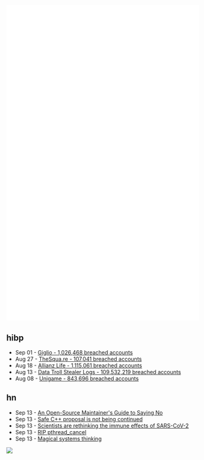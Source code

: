 ![Metrics](https://raw.githubusercontent.com/phixion/phixion/master/metrics.svg)

## hibp

<!--
for https://github.com/phixion/phixion/blob/main/.github/workflows/feeds.yml
-->
<!--START_SECTION:haveibeenpwnd-->
- Sep 01 - [Giglio - 1,026,468 breached accounts](https://haveibeenpwned.com/Breach/Giglio)
- Aug 27 - [TheSqua.re - 107,041 breached accounts](https://haveibeenpwned.com/Breach/TheSquare)
- Aug 18 - [Allianz Life - 1,115,061 breached accounts](https://haveibeenpwned.com/Breach/AllianzLife)
- Aug 13 - [Data Troll Stealer Logs - 109,532,219 breached accounts](https://haveibeenpwned.com/Breach/DataTrollStealerLogs)
- Aug 08 - [Unigame - 843,696 breached accounts](https://haveibeenpwned.com/Breach/Unigame)
<!--END_SECTION:haveibeenpwnd-->

## hn

<!--
for https://github.com/phixion/phixion/blob/main/.github/workflows/feeds.yml
-->
<!--START_SECTION:hn-->
- Sep 13 - [An Open-Source Maintainer's Guide to Saying No](https://www.jlowin.dev/blog/oss-maintainers-guide-to-saying-no)
- Sep 13 - [Safe C++ proposal is not being continued](https://sibellavia.lol/posts/2025/09/safe-c-proposal-is-not-being-continued/)
- Sep 13 - [Scientists are rethinking the immune effects of SARS-CoV-2](https://www.bmj.com/content/390/bmj.r1733)
- Sep 13 - [RIP pthread_cancel](https://eissing.org/icing/posts/rip_pthread_cancel/)
- Sep 13 - [Magical systems thinking](https://worksinprogress.co/issue/magical-systems-thinking/)
<!--END_SECTION:hn-->

<!--
for https://yhype.me
-->
![](https://hit.yhype.me/github/profile?user_id=13013670)
